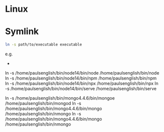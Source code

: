 # Linux

# Symlink
```sh
ln -s path/to/executable executable
```
e.g.
- ```sh
ln -s /home/paulsenglish/bin/node14/bin/node /home/paulsenglish/bin/node
ln -s /home/paulsenglish/bin/node14/bin/npm /home/paulsenglish/bin/npm
ln -s /home/paulsenglish/bin/node14/bin/npx /home/paulsenglish/bin/npx
ln -s /home/paulsenglish/bin/node14/bin/serve /home/paulsenglish/bin/serve

ln -s /home/paulsenglish/bin/mongo4.4.6/bin/mongoe /home/paulsenglish/bin/mongod
ln -s /home/paulsenglish/bin/mongo4.4.6/bin/mongo /home/paulsenglish/bin/nmongo
ln -s /home/paulsenglish/bin/mongo4.4.6/bin/mongo /home/paulsenglish/bin/nmongo
```
